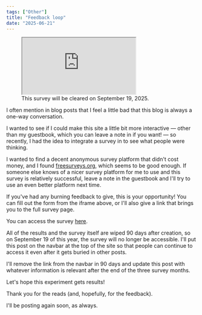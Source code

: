 ```yaml
---
tags: ["Other"]
title: "Feedback loop"
date: "2025-06-21"
---
```


<figure><iframe style="aspect-ratio: 4/3" src="https://freesurveys.org/s/otY8DtfFUe"></iframe>
  <figcaption>This survey will be cleared on September 19, 2025.</figcaption></figure>

I often mention in blog posts that I feel a little bad that this blog is always a one-way conversation.

<!--more-->

I wanted to see if I could make this site a little bit more interactive — other than my guestbook, which you can leave a note in if you want! — so recently, I had the idea to integrate a survey in to see what people were thinking.

I wanted to find a decent anonymous survey platform that didn't cost money, and I found [freesurveys.org](https://freesurveys.org/), which seems to be good enough. If someone else knows of a nicer survey platform for me to use and this survey is relatively successful, leave a note in the guestbook and I'll try to use an even better platform next time.

If you've had any burning feedback to give, this is your opportunity! You can fill out the form from the iframe above, or I'll also give a link that brings you to the full survey page.

You can access the survey [here](https://freesurveys.org/s/otY8DtfFUe).

All of the results and the survey itself are wiped 90 days after creation, so on September 19 of this year, the survey will no longer be accessible. I'll put this post on the navbar at the top of the site so that people can continue to access it even after it gets buried in other posts.

I'll remove the link from the navbar in 90 days and update this post with whatever information is relevant after the end of the three survey months.

Let's hope this experiment gets results!

Thank you for the reads (and, hopefully, for the feedback).

I'll be posting again soon, as always.
